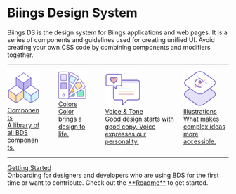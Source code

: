 <h1 class="title is-2">Biings <span class="has-text-weight-light">Design System</span></h1>
<p class="subtitle is-5">
    <span class="has-text-weight-semibold">Biings DS</span> is the design system for Biings applications and web pages. It is a series of components and guidelines used for creating unified UI.
    Avoid creating your own CSS code by combining components and modifiers together.
</p>

<hr>

<div class="columns is-multiline is-mobile is-variable">
    <div class="column is-half-desktop is-full-tablet">
        <a href="#/avatar" class="box is-well is-relaxed is-link">
            <img src="media/components.png" width="80" class="no-zoom"/>
            <div>
                <div class="title is-3 has-text-primary has-text-weight-light">Components</div>
                <div class="subtitle is-6">A library of all BDS components.</div>
            </div>
        </a>
    </div>
    <div class="column is-12 is-hidden-desktop"></div>
    <div class="column is-half-desktop is-full-tablet">
        <a href="#/color" class="box is-well is-relaxed is-link">
            <img src="media/style.png" width="80" class="no-zoom"/>
            <div>
                <div class="title is-3 has-text-primary has-text-weight-light">Colors</div>
                <div class="subtitle is-6">Color brings a design to life.</div>
            </div>
        </a>
    </div>
    <div class="column is-12 is-hidden-desktop"></div>
    <div class="column is-half-desktop is-full-tablet">
        <a href="#/voice" class="box is-well is-relaxed is-link">
            <img src="media/voice.png" width="80" class="no-zoom"/>
            <div>
                <div class="title is-3 has-text-primary has-text-weight-light">Voice & Tone</div>
                <div class="subtitle is-6">Good design starts with good copy. Voice expresses our personality.</div>
            </div>
        </a>
    </div>
    <div class="column is-half-desktop is-full-tablet">
        <a href="#/illustration" class="box is-well is-relaxed is-link">
            <img src="media/layout.png" width="75" class="no-zoom"/>
            <div>
                <div class="title is-3 has-text-primary has-text-weight-light">Illustrations</div>
                <div class="subtitle is-6">What makes complex ideas more accessible.</div>
            </div>
        </a>
    </div>
</div>

<hr class="is-small">

<div class="box is-bordered is-relaxed">
    <div class="title is-3 has-text-weight-light has-text-primary"><a href="#/readme">Getting Started</a></div>
    <div class="subtitle is-6">Onboarding for designers and developers who are using BDS for the first time or want to contribute. Check out the <a href="#/readme">**Readme**</a> to get started.</div>
</div>
